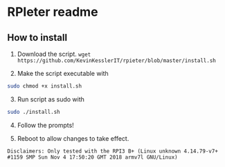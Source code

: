 # RPIeter readme
## How to install

1. Download the script.
`wget https://github.com/KevinKesslerIT/rpieter/blob/master/install.sh`

2. Make the script executable with
```bash 
sudo chmod +x install.sh
```

3. Run script as sudo with
```bash
sudo ./install.sh
```

4. Follow the prompts!

5. Reboot to allow changes to take effect.


`Disclaimers: Only tested with the RPI3 B+ (Linux unknown 4.14.79-v7+ #1159 SMP Sun Nov 4 17:50:20 GMT 2018 armv7l GNU/Linux)`
